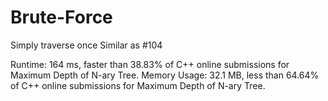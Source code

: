 # Brute-Force
Simply traverse once
Similar as #104

Runtime: 164 ms, faster than 38.83% of C++ online submissions for Maximum Depth of N-ary Tree.
Memory Usage: 32.1 MB, less than 64.64% of C++ online submissions for Maximum Depth of N-ary Tree.
